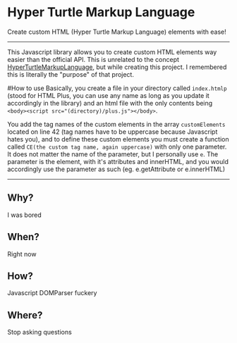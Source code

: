# Hyper Turtle Markup Language
Create custom HTML (Hyper Turtle Markup Language) elements with ease!
___
This Javascript library allows you to create custom HTML elements way easier than the official API.
This is unrelated to the concept [HyperTurtleMarkupLanguage](https://www.html6.network/), but while creating this project. I remembered this is literally the "purpose" of that project.

#How to use
Basically, you create a file in your directory called ``index.htmlp`` (stood for HTML Plus, you can use any name as long as you update it accordingly in the library) and an html file with the only contents being ``<body><script src="(directory)/plus.js"></body>``.

You add the tag names of the custom elements in the array ``customElements`` located on line 42 (tag names have to be uppercase because Javascript hates you), and to define these custom elements you must create a function called ``CE(the custom tag name, again uppercase)`` with only one parameter. It does not matter the name of the parameter, but I personally use ``e``. The parameter is the element, with it's attributes and innerHTML, and you would accordingly use the parameter as such (eg. e.getAttribute or e.innerHTML)
___

## Why?
I was bored

## When?
Right now

## How?
Javascript DOMParser fuckery

## Where?
Stop asking questions
